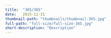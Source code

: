 ```yaml
---
title:  "365/365"
date:   2015-12-31
thumbnail-path: "thumbnails/thumbnail-365.jpg"
full-path: "full-size/full-size-365.jpg"
short-description: "Description"
---
```

